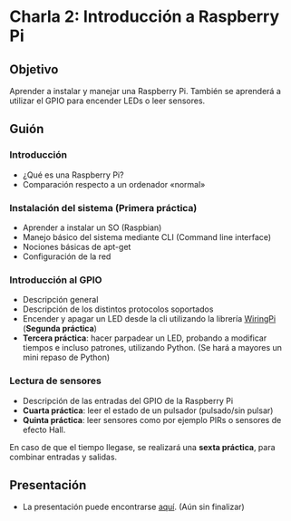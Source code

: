 # Charla 2: Introducción a Raspberry Pi

## Objetivo

Aprender a instalar y manejar una Raspberry Pi. También se aprenderá a utilizar el GPIO para encender LEDs o leer sensores.

## Guión

### Introducción
 - ¿Qué es una Raspberry Pi?
 - Comparación respecto a un ordenador «normal»

### Instalación del sistema (Primera práctica)
 - Aprender a instalar un SO (Raspbian)
 - Manejo básico del sistema mediante CLI (Command line interface)
 - Nociones básicas de apt-get
 - Configuración de la red
 
### Introducción al GPIO
 - Descripción general
 - Descripción de los distintos protocolos soportados
 - Encender y apagar un LED desde la cli utilizando la librería [WiringPi](http://wiringpi.com/) (**Segunda práctica**)
 - **Tercera práctica**: hacer parpadear un LED, probando a modificar tiempos e incluso patrones, utilizando Python. (Se hará a mayores un mini repaso de Python)

### Lectura de sensores
 - Descripción de las entradas del GPIO de la Raspberry Pi
 - **Cuarta práctica**: leer el estado de un pulsador (pulsado/sin pulsar)
 - **Quinta práctica**: leer sensores como por ejemplo PIRs o sensores de efecto Hall.

En caso de que el tiempo llegase, se realizará una **sexta práctica**, para combinar entradas y salidas.

## Presentación
 - La presentación puede encontrarse [aquí](Presentation.odp). (Aún sin finalizar)
